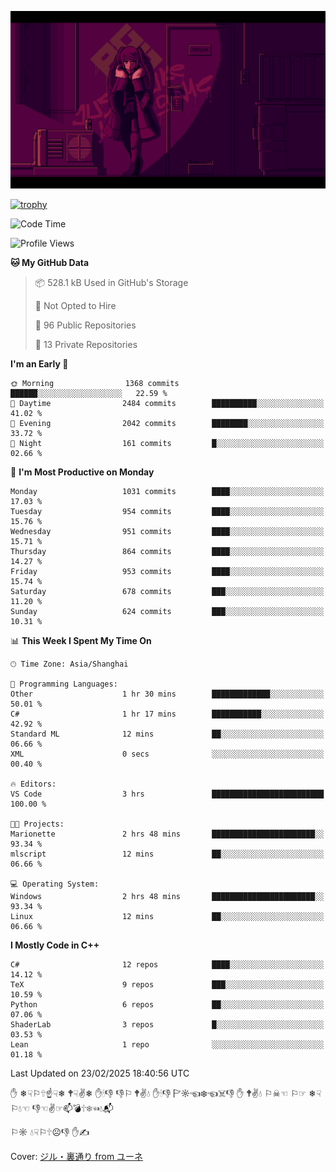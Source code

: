 ![](imgs/main.png)

[![trophy](https://github-profile-trophy.vercel.app/?username=NeilKleistGao&theme=dracula)](https://github.com/ryo-ma/github-profile-trophy)

<!--START_SECTION:waka-->
![Code Time](http://img.shields.io/badge/Code%20Time-1%2C641%20hrs%2017%20mins-blue)

![Profile Views](http://img.shields.io/badge/Profile%20Views-0-blue)

**🐱 My GitHub Data** 

> 📦 528.1 kB Used in GitHub's Storage 
 > 
> 🚫 Not Opted to Hire
 > 
> 📜 96 Public Repositories 
 > 
> 🔑 13 Private Repositories 
 > 
**I'm an Early 🐤** 

```text
🌞 Morning                1368 commits        ██████░░░░░░░░░░░░░░░░░░░   22.59 % 
🌆 Daytime                2484 commits        ██████████░░░░░░░░░░░░░░░   41.02 % 
🌃 Evening                2042 commits        ████████░░░░░░░░░░░░░░░░░   33.72 % 
🌙 Night                  161 commits         █░░░░░░░░░░░░░░░░░░░░░░░░   02.66 % 
```
📅 **I'm Most Productive on Monday** 

```text
Monday                   1031 commits        ████░░░░░░░░░░░░░░░░░░░░░   17.03 % 
Tuesday                  954 commits         ████░░░░░░░░░░░░░░░░░░░░░   15.76 % 
Wednesday                951 commits         ████░░░░░░░░░░░░░░░░░░░░░   15.71 % 
Thursday                 864 commits         ████░░░░░░░░░░░░░░░░░░░░░   14.27 % 
Friday                   953 commits         ████░░░░░░░░░░░░░░░░░░░░░   15.74 % 
Saturday                 678 commits         ███░░░░░░░░░░░░░░░░░░░░░░   11.20 % 
Sunday                   624 commits         ███░░░░░░░░░░░░░░░░░░░░░░   10.31 % 
```


📊 **This Week I Spent My Time On** 

```text
🕑︎ Time Zone: Asia/Shanghai

💬 Programming Languages: 
Other                    1 hr 30 mins        █████████████░░░░░░░░░░░░   50.01 % 
C#                       1 hr 17 mins        ███████████░░░░░░░░░░░░░░   42.92 % 
Standard ML              12 mins             ██░░░░░░░░░░░░░░░░░░░░░░░   06.66 % 
XML                      0 secs              ░░░░░░░░░░░░░░░░░░░░░░░░░   00.40 % 

🔥 Editors: 
VS Code                  3 hrs               █████████████████████████   100.00 % 

🐱‍💻 Projects: 
Marionette               2 hrs 48 mins       ███████████████████████░░   93.34 % 
mlscript                 12 mins             ██░░░░░░░░░░░░░░░░░░░░░░░   06.66 % 

💻 Operating System: 
Windows                  2 hrs 48 mins       ███████████████████████░░   93.34 % 
Linux                    12 mins             ██░░░░░░░░░░░░░░░░░░░░░░░   06.66 % 
```

**I Mostly Code in C++** 

```text
C#                       12 repos            ████░░░░░░░░░░░░░░░░░░░░░   14.12 % 
TeX                      9 repos             ███░░░░░░░░░░░░░░░░░░░░░░   10.59 % 
Python                   6 repos             ██░░░░░░░░░░░░░░░░░░░░░░░   07.06 % 
ShaderLab                3 repos             █░░░░░░░░░░░░░░░░░░░░░░░░   03.53 % 
Lean                     1 repo              ░░░░░░░░░░░░░░░░░░░░░░░░░   01.18 % 
```




 Last Updated on 23/02/2025 18:40:56 UTC
<!--END_SECTION:waka-->

✋ ❄☟⚐🕆☝☟❄ 🕈☟✌❄ ✋🕯👎 👎⚐ 🕈✌💧 ✋🕯👎 🏱☼☜❄☜☠👎 ✋ 🕈✌💧 ⚐☠☜ ⚐☞ ❄☟⚐💧☜ 👎☜✌☞📫💣🕆❄☜💧📬

⚐☼ 💧☟⚐🕆☹👎 ✋✍

Cover: [ジル・裏通り from ユーネ](https://www.pixiv.net/artworks/62127066)
